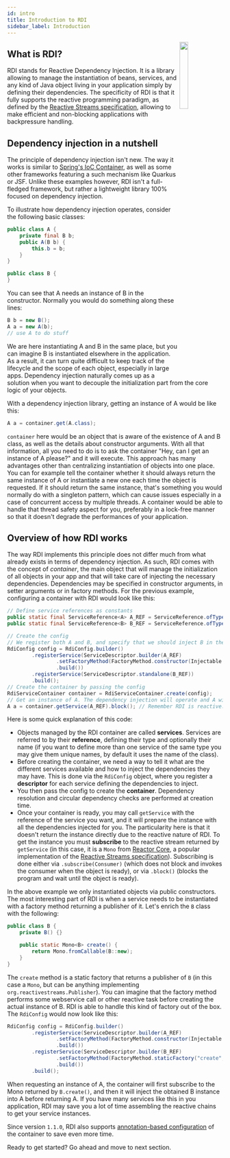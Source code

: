 ```yaml
---
id: intro
title: Introduction to RDI
sidebar_label: Introduction
---
```


<img align="right" src="/rdi/img/logo.png" width=20% />

## What is RDI?

RDI stands for Reactive Dependency Injection. It is a library allowing to manage the instantiation of beans, services, and any kind of Java object living in your application simply by defining their dependencies. The specificity of RDI is that it fully supports the reactive programming paradigm, as defined by the [Reactive Streams specification](https://www.reactive-streams.org/), allowing to make efficient and non-blocking applications with backpressure handling.

## Dependency injection in a nutshell

The principle of dependency injection isn't new. The way it works is similar to [Spring's IoC Container](https://docs.spring.io/spring/docs/current/spring-framework-reference/core.html#beans), as well as some other frameworks featuring a such mechanism like Quarkus or JSF. Unlike these examples however, RDI isn't a full-fledged framework, but rather a lightweight library 100% focused on dependency injection.

To illustrate how dependency injection operates, consider the following basic classes:

```java
public class A {
    private final B b;
    public A(B b) {
        this.b = b;
    }
}

public class B {
}
```

You can see that A needs an instance of B in the constructor. Normally you would do something along these lines:

```java
B b = new B();
A a = new A(b);
// use A to do stuff
```

We are here instantiating A and B in the same place, but you can imagine B is instantiated elsewhere in the application. As a result, it can turn quite difficult to keep track of the lifecycle and the scope of each object, especially in large apps. Dependency injection naturally comes up as a solution when you want to decouple the initialization part from the core logic of your objects.

With a dependency injection library, getting an instance of A would be like this:
```java
A a = container.get(A.class);
```

`container` here would be an object that is aware of the existence of A and B class, as well as the details about constructor arguments. With all that information, all you need to do is to ask the container "Hey, can I get an instance of A please?" and it will execute. This approach has many advantages other than centralizing instantiation of objects into one place. You can for example tell the container whether it should always return the same instance of A or instantiate a new one each time the object is requested. If it should return the same instance, that's something you would normally do with a singleton pattern, which can cause issues especially in a case of concurrent access by multiple threads. A container would be able to handle that thread safety aspect for you, preferably in a lock-free manner so that it doesn't degrade the performances of your application.

## Overview of how RDI works

The way RDI implements this principle does not differ much from what already exists in terms of dependency injection. As such, RDI comes with the concept of *container*, the main object that will manage the initialization of all objects in your app and that will take care of injecting the necessary dependencies. Dependencies may be specified in constructor arguments, in setter arguments or in factory methods. For the previous example, configuring a container with RDI would look like this:

```java
// Define service references as constants
public static final ServiceReference<A> A_REF = ServiceReference.ofType(A.class);
public static final ServiceReference<B> B_REF = ServiceReference.ofType(B.class);

// Create the config
// We register both A and B, and specify that we should inject B in the constructor of A
RdiConfig config = RdiConfig.builder()
        .registerService(ServiceDescriptor.builder(A_REF)
                .setFactoryMethod(FactoryMethod.constructor(Injectable.ref(B_REF)))
                .build())
        .registerService(ServiceDescriptor.standalone(B_REF))
        .build();
// Create the container by passing the config
RdiServiceContainer container = RdiServiceContainer.create(config);
// Get an instance of A. The dependency injection will operate and A will be ready to use!
A a = container.getService(A_REF).block(); // Remember RDI is reactive. Here we block until A is fully created.
```

Here is some quick explanation of this code:
* Objects managed by the RDI container are called **services**. Services are referred to by their **reference**, defining their type and optionally their name (if you want to define more than one service of the same type you may give them unique names, by default it uses the name of the class).
* Before creating the container, we need a way to tell it what are the different services available and how to inject the dependencies they may have. This is done via the `RdiConfig` object, where you register a **descriptor** for each service defining the dependencies to inject.
* You then pass the config to create the **container**. Dependency resolution and circular dependency checks are performed at creation time.
* Once your container is ready, you may call `getService` with the reference of the service you want, and it will prepare the instance with all the dependencies injected for you. The particularity here is that it doesn't return the instance directly due to the reactive nature of RDI. To get the instance you must **subscribe** to the reactive stream returned by `getService` (in this case, it is a `Mono` from [Reactor Core](https://projectreactor.io), a popular implementation of the [Reactive Streams specification](https://www.reactive-streams.org/)). Subscribing is done either via `.subscribe(Consumer)` (which does not block and invokes the consumer when the object is ready), or via `.block()` (blocks the program and wait until the object is ready).

In the above example we only instantiated objects via public constructors. The most interesting part of RDI is when a service needs to be instantiated with a factory method returning a publisher of it. Let's enrich the `B` class with the following:

```java
public class B {
    private B() {}

    public static Mono<B> create() {
        return Mono.fromCallable(B::new);
    }
}
```

The `create` method is a static factory that returns a publisher of `B` (in this case a `Mono`, but can be anything implementing `org.reactivestreams.Publisher`). You can imagine that the factory method performs some webservice call or other reactive task before creating the actual instance of B. RDI is able to handle this kind of factory out of the box. The `RdiConfig` would now look like this:

```java
RdiConfig config = RdiConfig.builder()
        .registerService(ServiceDescriptor.builder(A_REF)
                .setFactoryMethod(FactoryMethod.constructor(Injectable.ref(B_REF)))
                .build())
        .registerService(ServiceDescriptor.builder(B_REF)
                .setFactoryMethod(FactoryMethod.staticFactory("create", Mono.class))
                .build())
        .build();
```

When requesting an instance of A, the container will first subscribe to the Mono returned by `B.create()`, and then it will inject the obtained B instance into A before returning A. If you have many services like this in you application, RDI may save you a lot of time assembling the reactive chains to get your service instances.

Since version `1.1.0`, RDI also supports [annotation-based configuration](annotation-based-configuration.md) of the container to save even more time.

Ready to get started? Go ahead and move to next section.
